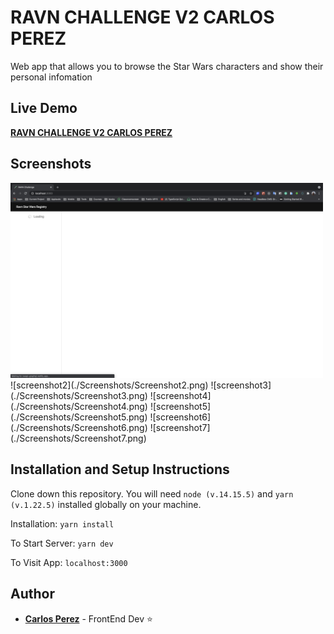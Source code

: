# RAVN CHALLENGE V2 CARLOS PEREZ
Web app that allows you to browse the Star Wars characters and show their personal infomation

## Live Demo
[**RAVN CHALLENGE V2 CARLOS PEREZ**](https://ravn-challenge-v2-carlos-perez.netlify.app/)

## Screenshots
<img src="./Screenshots/Screenshot1.png" alt="screenshot1" width="500"/>
![screenshot2](./Screenshots/Screenshot2.png)
![screenshot3](./Screenshots/Screenshot3.png)
![screenshot4](./Screenshots/Screenshot4.png)
![screenshot5](./Screenshots/Screenshot5.png)
![screenshot6](./Screenshots/Screenshot6.png)
![screenshot7](./Screenshots/Screenshot7.png)


## Installation and Setup Instructions
Clone down this repository. You will need `node (v.14.15.5)` and `yarn (v.1.22.5)` installed globally on your machine.

Installation:
`yarn install`

To Start Server:
`yarn dev`

To Visit App:
`localhost:3000`
  
## Author
-   [**Carlos Perez**](https://github.com/CPrz21)  - FrontEnd Dev ⭐️